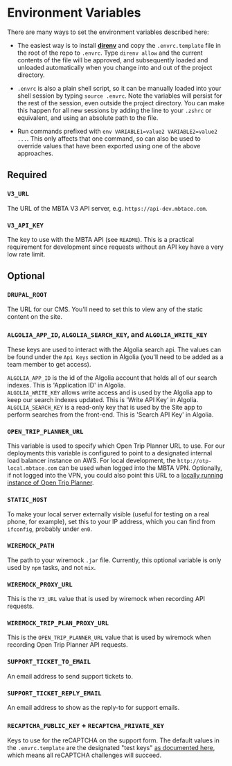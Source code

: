 # Environment Variables

There are many ways to set the environment variables described here:

* The easiest way is to install **[direnv](https://github.com/direnv/direnv)**
  and copy the `.envrc.template` file in the root of the repo to `.envrc`. Type
  `direnv allow` and the current contents of the file will be approved, and
  subsequently loaded and unloaded automatically when you change into and out of
  the project directory.

* `.envrc` is also a plain shell script, so it can be manually loaded into your
  shell session by typing `source .envrc`. Note the variables will persist for
  the rest of the session, even outside the project directory. You can make this
  happen for all new sessions by adding the line to your `.zshrc` or equivalent,
  and using an absolute path to the file.

* Run commands prefixed with `env VARIABLE1=value2 VARIABLE2=value2 ...`. This
  only affects that one command, so can also be used to override values that
  have been exported using one of the above approaches.


## Required

### `V3_URL`

The URL of the MBTA V3 API server, e.g. `https://api-dev.mbtace.com`.

### `V3_API_KEY`

The key to use with the MBTA API (see `README`). This is a practical requirement
for development since requests without an API key have a very low rate limit.


## Optional

### `DRUPAL_ROOT`

The URL for our CMS. You'll need to set this to view any of the static content
on the site.

### `ALGOLIA_APP_ID`, `ALGOLIA_SEARCH_KEY`, and `ALGOLIA_WRITE_KEY`

These keys are used to interact with the Algolia search api. The values can be found under the `Api Keys` section in Algolia (you'll need to be added as a team member to get access).

`ALGOLIA_APP_ID` is the id of the Algolia account that holds all of our search indexes. This is 'Application ID' in Algolia.  
`ALGOLIA_WRITE_KEY` allows write access and is used by the Algolia app to keep our search indexes updated. This is 'Write API Key'  in Algolia.  
`ALGOLIA_SEARCH_KEY` is a read-only key that is used by the Site app to perform searches from the front-end. This is 'Search API Key' in Algolia.

### `OPEN_TRIP_PLANNER_URL`

This variable is used to specify which Open Trip Planner URL to use. For our deployments this variable is configured to point to a designated internal load balancer instance on AWS. For local development, the `http://otp-local.mbtace.com` can be used when logged into the MBTA VPN. Optionally, if not logged into the VPN, you could also point this URL to a [locally running instance of Open Trip Planner](./OTHER.md).

### `STATIC_HOST`

To make your local server externally visible (useful for testing on a real phone, for example), set this to your IP address, which you can find from `ifconfig`, probably under `en0`.

### `WIREMOCK_PATH`

The path to your wiremock `.jar` file. Currently, this optional variable is only used by `npm` tasks, and not `mix`.

### `WIREMOCK_PROXY_URL`

This is the `V3_URL` value that is used by wiremock when recording API requests.

### `WIREMOCK_TRIP_PLAN_PROXY_URL`

This is the `OPEN_TRIP_PLANNER_URL` value that is used by wiremock when recording Open Trip Planner API requests.

### `SUPPORT_TICKET_TO_EMAIL`

An email address to send support tickets to.

### `SUPPORT_TICKET_REPLY_EMAIL`

An email address to show as the reply-to for support emails.

### `RECAPTCHA_PUBLIC_KEY` + `RECAPTCHA_PRIVATE_KEY`

Keys to use for the reCAPTCHA on the support form. The default values in the
`.envrc.template` are the designated "test keys" [as documented here][testkeys],
which means all reCAPTCHA challenges will succeed.

[testkeys]: https://developers.google.com/recaptcha/docs/faq#id-like-to-run-automated-tests-with-recaptcha.-what-should-i-do
